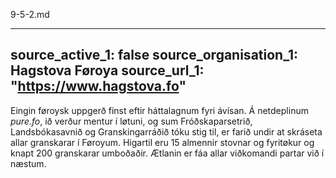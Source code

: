 9-5-2.md


---
source_active_1: false
source_organisation_1: Hagstova Føroya
source_url_1: "https://www.hagstova.fo"
---
Eingin føroysk uppgerð finst eftir háttalagnum fyri ávísan. Á netdeplinum <i>pure.fo</i>, ið verður mentur í løtuni, og sum Fróðskaparsetrið, Landsbókasavnið og Granskingarráðið tóku stig til, er farið undir at skráseta allar granskarar í Føroyum. Higartil eru 15 almennir stovnar og fyritøkur og knapt 200 granskarar umboðaðir. Ætlanin er fáa allar viðkomandi partar við í næstum.
